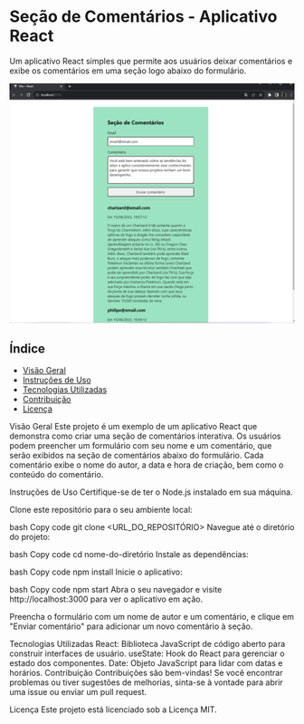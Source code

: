 # Seção de Comentários - Aplicativo React
Um aplicativo React simples que permite aos usuários deixar comentários e exibe os comentários em uma seção logo abaixo do formulário.


![Alt text](image.png)


## Índice

- [Visão Geral](#visão-geral)
- [Instruções de Uso](#instruções-de-uso)
- [Tecnologias Utilizadas](#tecnologias-utilizadas)
- [Contribuição](#contribuição)
- [Licença](#licença)

  
Visão Geral
Este projeto é um exemplo de um aplicativo React que demonstra como criar uma seção de comentários interativa. Os usuários podem preencher um formulário com seu nome e um comentário, que serão exibidos na seção de comentários abaixo do formulário. Cada comentário exibe o nome do autor, a data e hora de criação, bem como o conteúdo do comentário.

Instruções de Uso
Certifique-se de ter o Node.js instalado em sua máquina.

Clone este repositório para o seu ambiente local:

bash
Copy code
git clone <URL_DO_REPOSITÓRIO>
Navegue até o diretório do projeto:

bash
Copy code
cd nome-do-diretório
Instale as dependências:

bash
Copy code
npm install
Inicie o aplicativo:

bash
Copy code
npm start
Abra o seu navegador e visite http://localhost:3000 para ver o aplicativo em ação.

Preencha o formulário com um nome de autor e um comentário, e clique em "Enviar comentário" para adicionar um novo comentário à seção.

Tecnologias Utilizadas
React: Biblioteca JavaScript de código aberto para construir interfaces de usuário.
useState: Hook do React para gerenciar o estado dos componentes.
Date: Objeto JavaScript para lidar com datas e horários.
Contribuição
Contribuições são bem-vindas! Se você encontrar problemas ou tiver sugestões de melhorias, sinta-se à vontade para abrir uma issue ou enviar um pull request.

Licença
Este projeto está licenciado sob a Licença MIT.
